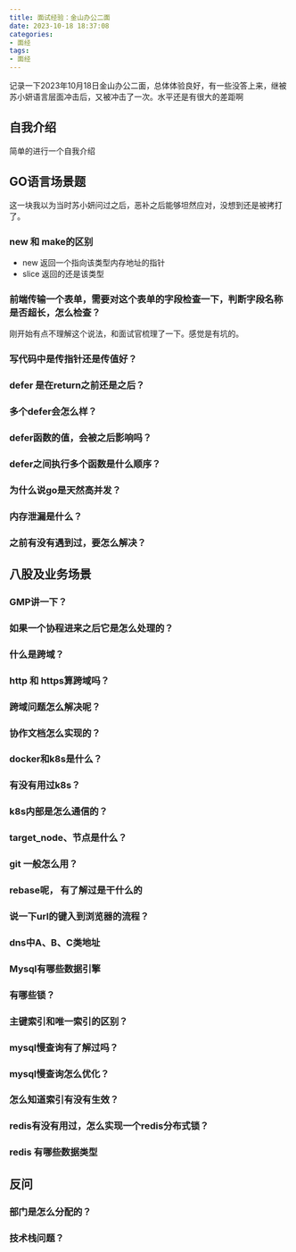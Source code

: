 ```yaml
---
title: 面试经验：金山办公二面
date: 2023-10-18 18:37:08
categories:
- 面经
tags:
- 面经
---
```


记录一下2023年10月18日金山办公二面，总体体验良好，有一些没答上来，继被苏小妍语言层面冲击后，又被冲击了一次。水平还是有很大的差距啊

## 自我介绍

简单的进行一个自我介绍

## GO语言场景题

这一块我以为当时苏小妍问过之后，恶补之后能够坦然应对，没想到还是被拷打了。

### new 和 make的区别

- new 返回一个指向该类型内存地址的指针
- slice 返回的还是该类型

### 前端传输一个表单，需要对这个表单的字段检查一下，判断字段名称是否超长，怎么检查？

刚开始有点不理解这个说法，和面试官梳理了一下。感觉是有坑的。

### 写代码中是传指针还是传值好？

### defer 是在return之前还是之后？

### 多个defer会怎么样？

### defer函数的值，会被之后影响吗？

### defer之间执行多个函数是什么顺序？

### 为什么说go是天然高并发？

### 内存泄漏是什么？

### 之前有没有遇到过，要怎么解决？

## 八股及业务场景

### GMP讲一下？

### 如果一个协程进来之后它是怎么处理的？

### 什么是跨域？

### http 和 https算跨域吗？

### 跨域问题怎么解决呢？

### 协作文档怎么实现的？

### docker和k8s是什么？

### 有没有用过k8s？

### k8s内部是怎么通信的？

### target_node、节点是什么？

### git 一般怎么用？

### rebase呢， 有了解过是干什么的

### 说一下url的键入到浏览器的流程？

### dns中A、B、C类地址

### Mysql有哪些数据引擎

### 有哪些锁？

### 主键索引和唯一索引的区别？

### mysql慢查询有了解过吗？

### mysql慢查询怎么优化？

### 怎么知道索引有没有生效？

### redis有没有用过，怎么实现一个redis分布式锁？

### redis 有哪些数据类型

## 反问

### 部门是怎么分配的？

### 技术栈问题？
